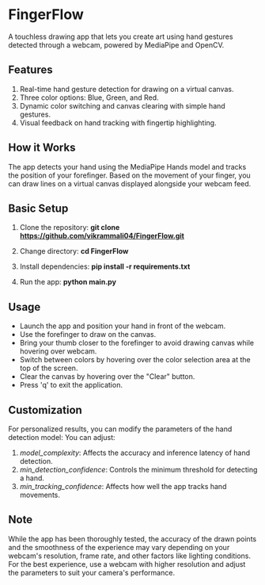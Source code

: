 # FingerFlow
A touchless drawing app that lets you create art using hand gestures detected through a webcam, powered by MediaPipe and OpenCV.

## Features
1. Real-time hand gesture detection for drawing on a virtual canvas.
2. Three color options: Blue, Green, and Red.
3. Dynamic color switching and canvas clearing with simple hand gestures.
4. Visual feedback on hand tracking with fingertip highlighting.

## How it Works
The app detects your hand using the MediaPipe Hands model and tracks the position of your forefinger. Based on the movement of your finger, you can draw lines on a virtual canvas displayed alongside your webcam feed.

## Basic Setup
1. Clone the repository:
    **git clone https://github.com/vikrammali04/FingerFlow.git**

2. Change directory:
    **cd FingerFlow**

3. Install dependencies:
    **pip install -r requirements.txt**

4. Run the app:
    **python main.py**

## Usage
* Launch the app and position your hand in front of the webcam.
* Use the forefinger to draw on the canvas.
* Bring your thumb closer to the forefinger to avoid drawing canvas while hovering over       webcam. 
* Switch between colors by hovering over the color selection area at the top of the screen.
* Clear the canvas by hovering over the "Clear" button.
* Press 'q' to exit the application.

## Customization
For personalized results, you can modify the parameters of the hand detection model:
You can adjust:

1. *model_complexity*: Affects the accuracy and inference latency of hand detection.
2. *min_detection_confidence*: Controls the minimum threshold for detecting a hand.
3. *min_tracking_confidence*: Affects how well the app tracks hand movements.

## Note
While the app has been thoroughly tested, the accuracy of the drawn points and the smoothness of the experience may vary depending on your webcam's resolution, frame rate, and other factors like lighting conditions. For the best experience, use a webcam with higher resolution and adjust the parameters to suit your camera's performance.